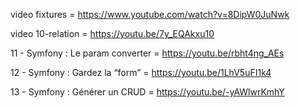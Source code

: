 video fixtures = https://www.youtube.com/watch?v=8DipW0JuNwk 

video 10-relation = https://youtu.be/7y_EQAkxu10 

11 - Symfony : Le param converter = https://youtu.be/rbht4ng_AEs 

12 - Symfony : Gardez la “form” = https://youtu.be/1LhV5uFI1k4 

13 - Symfony : Générer un CRUD = https://youtu.be/-yAWlwrKmhY 

